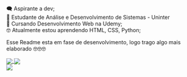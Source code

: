 🗨 Aspirante a dev; <br>
📝 Estudante de Análise e Desenvolvimento de Sistemas - Uninter <br>
📔 Cursando Desenvolvimento Web na Udemy; <br>
🤓 Atualmente estou aprendendo HTML, CSS, Python; <br>

Esse Readme esta em fase de desenvolvimento, logo trago algo mais elaborado  🤓🤓🤓
<div>
  <a href="https://github-readme-stats.vercel.app/api?username=andersonbauermann&count_private=true&show_icons=true&theme=chartreuse-dark">
   <img align="center" src="https://github-readme-stats.vercel.app/api?username=andersonbauermann&bg_color=30,000099,660066&title_color=fff&text_color=fff" />
  </a>
  <a href="https://github.com/m0rp43us">
  <img align="center" src="https://github-readme-stats.vercel.app/api/top-langs/?username=andersonbauermann&bg_color=30,000099,660066&title_color=fff&text_color=fff" />
  </a>
</div>

<div>
 <a href="https://www.linkedin.com/in/anderson-bauermann-feltes-60042b76/" target="_blank"><img src="https://img.shields.io/badge/-LinkedIn-%230077B5?style=for-the-        badge&logo=linkedin&logoColor=white" target="_blank"></a> 
</div>

<!---
andersonbauermann/andersonbauermann is a ✨ special ✨ repository because its `README.md` (this file) appears on your GitHub profile.
You can click the Preview link to take a look at your changes.
--->
